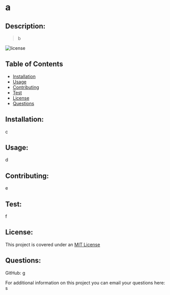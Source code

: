 
# a

## Description: 
> b

![license](https://img.shields.io/badge/license-MIT-blue.svg)

## Table of Contents
* [Installation](#Installation)
* [Usage](#Usage)
* [Contributing](#Contributing)
* [Test](#Test)
* [License](#License)
* [Questions](#Questions)



## Installation:
c

## Usage:
d

## Contributing:
e

## Test:
f


## License:
This project is covered under an [MIT License](https://en.wikipedia.org/wiki/MIT_License)
  

## Questions:
GitHub: [g](https://github.com/g) 

For additional information on this project you can email your questions here: s  

